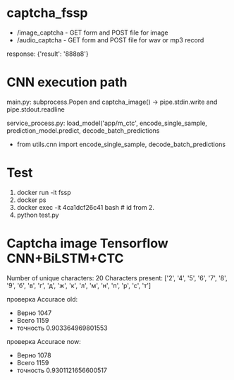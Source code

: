 # captcha_fssp

- /image_captcha - GET form and POST file for image
- /audio_captcha - GET form and POST file for wav or mp3 record

response: {'result': '888в8'}

# CNN execution path

main.py: subprocess.Popen and captcha_image() -> pipe.stdin.write  and pipe.stdout.readline

service_process.py: load_model('app/m_ctc', encode_single_sample, prediction_model.predict, decode_batch_predictions
- from utils.cnn import encode_single_sample, decode_batch_predictions

# Test

1. docker run -it fssp
2. docker ps
3. docker exec -it 4ca1dcf26c41 bash # id from 2.
4. python test.py

# Captcha image Tensorflow CNN+BiLSTM+CTC

Number of unique characters:  20
Characters present:  ['2', '4', '5', '6', '7', '8', '9', 'б', 'в', 'г', 'д', 'ж', 'к', 'л', 'м', 'н', 'п', 'р', 'с', 'т']

проверка Accurace old:
- Верно 1047
- Всего 1159
- точность 0.903364969801553

проверка Accurace now:
- Верно 1078
- Всего 1159
- точность 0.9301121656600517
